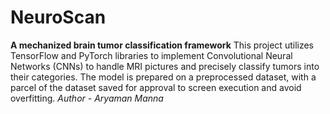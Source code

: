 # NeuroScan
**A mechanized brain tumor classification framework**
This project utilizes TensorFlow and PyTorch libraries to implement Convolutional Neural Networks (CNNs) to handle MRI pictures and precisely classify tumors into their categories. The model is prepared on a preprocessed dataset, with a parcel of the dataset saved for approval to screen execution and avoid overfitting.
_Author - Aryaman Manna_
